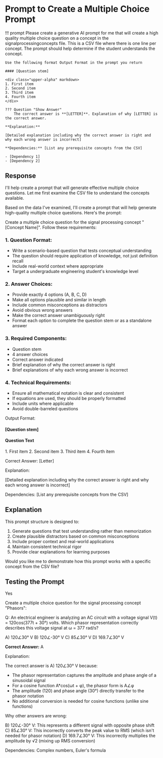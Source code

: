 # Prompt to Create a Multiple Choice Prompt

!!! prompt
    Please create a generative AI prompt for me that will create a high quality multiple choice question on a concept in the signalprocessingconcepts file.  This is a CSV file where there is one line per concept.  The prompt should help determine if the student understands the concept.

    Use the following format Output Format in the prompt you return

    #### [Question stem]

    <div class="upper-alpha" markdown>
    1. First item
    2. Second item
    3. Third item
    4. Fourth item
    </div>

    ??? Question "Show Answer"
        The correct answer is **[LETTER]**. Explanation of why [LETTER] is the correct answer.
    
    **Explanation:**

    [Detailed explanation including why the correct answer is right and why each wrong answer is incorrect]

    **Dependencies:** [List any prerequisite concepts from the CSV]

    - [Dependency 1]
    - [Dependency 2]

## Response

I'll help create a prompt that will generate effective multiple choice questions. Let me first examine the CSV file to understand the concepts available.

Based on the data I've examined, I'll create a prompt that will help generate high-quality multiple choice questions. Here's the prompt:

Create a multiple choice question for the signal processing concept "[Concept Name]". Follow these requirements:

### 1. Question Format:

- Write a scenario-based question that tests conceptual understanding
- The question should require application of knowledge, not just definition recall
- Include real-world context where appropriate
- Target a undergraduate engineering student's knowledge level

### 2. Answer Choices:

- Provide exactly 4 options (A, B, C, D)
- Make all options plausible and similar in length
- Include common misconceptions as distractors
- Avoid obvious wrong answers
- Make the correct answer unambiguously right
- Format each option to complete the question stem or as a standalone answer

### 3. Required Components:

- Question stem
- 4 answer choices
- Correct answer indicated
- Brief explanation of why the correct answer is right
- Brief explanations of why each wrong answer is incorrect

### 4. Technical Requirements:

- Ensure all mathematical notation is clear and consistent
- If equations are used, they should be properly formatted
- Include units where applicable
- Avoid double-barreled questions

Output Format:
#### [Question stem]

#### Question Text

<div class="upper-alpha" markdown>
1. First item
2. Second item
3. Third item
4. Fourth item
</div>

Correct Answer: [Letter]

Explanation:

[Detailed explanation including why the correct answer is right and why each wrong answer is incorrect]

Dependencies: [List any prerequisite concepts from the CSV]

## Explanation

This prompt structure is designed to:

1. Generate questions that test understanding rather than memorization
2. Create plausible distractors based on common misconceptions
3. Include proper context and real-world applications
4. Maintain consistent technical rigor
5. Provide clear explanations for learning purposes

Would you like me to demonstrate how this prompt works with a specific concept from the CSV file?

## Testing the Prompt
Yes

Create a multiple choice question for the signal processing concept "Phasors":

Q: An electrical engineer is analyzing an AC circuit with a voltage signal V(t) = 120cos(377t + 30°) volts. Which phasor representation correctly describes this voltage signal at ω = 377 rad/s?

A) 120∠30° V
B) 120∠-30° V
C) 85∠30° V
D) 169.7∠30° V

**Correct Answer:** A

Explanation:

The correct answer is A) 120∠30° V because:

- The phasor representation captures the amplitude and phase angle of a sinusoidal signal
- For a cosine function A*cos(ωt + φ), the phasor form is A∠φ
- The amplitude (120) and phase angle (30°) directly transfer to the phasor notation
- No additional conversion is needed for cosine functions (unlike sine functions)

Why other answers are wrong:

B) 120∠-30° V: This represents a different signal with opposite phase shift
C) 85∠30° V: This incorrectly converts the peak value to RMS (which isn't needed for phasor notation)
D) 169.7∠30° V: This incorrectly multiplies the amplitude by √2 (mixing up RMS conversion)

Dependencies: Complex numbers, Euler's formula